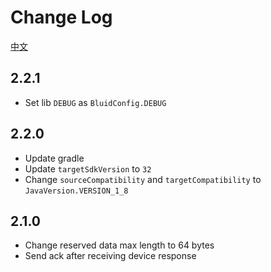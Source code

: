 # Change Log
[中文](log_zh.md)

## 2.2.1
- Set lib `DEBUG` as `BluidConfig.DEBUG`

## 2.2.0
- Update gradle
- Update `targetSdkVersion` to `32`
- Change `sourceCompatibility` and `targetCompatibility` to `JavaVersion.VERSION_1_8`

## 2.1.0
- Change reserved data max length to 64 bytes
- Send ack after receiving device response
